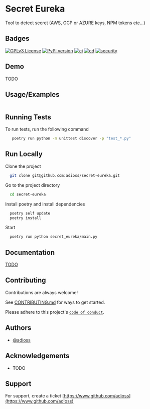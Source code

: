 # Secret Eureka

Tool to detect secret (AWS, GCP or AZURE keys, NPM tokens etc...)

## Badges

[![GPLv3 License](https://img.shields.io/badge/License-GPL%20v3-yellow.svg)](https://opensource.org/licenses/)
[![PyPI version](https://badge.fury.io/py/secret-eureka.svg)](https://badge.fury.io/py/secret-eureka)
[![ci](https://github.com/adioss/secret-eureka/actions/workflows/ci.yml/badge.svg)](https://github.com/adioss/secret-eureka/actions/workflows/ci.yml)
[![cd](https://github.com/adioss/secret-eureka/actions/workflows/cd.yml/badge.svg)](https://github.com/adioss/secret-eureka/actions/workflows/cd.yml)
[![security](https://github.com/adioss/secret-eureka/actions/workflows/security.yml/badge.svg)](https://github.com/adioss/secret-eureka/actions/workflows/security.yml)

## Demo

TODO

## Usage/Examples

```python

```

## Running Tests

To run tests, run the following command

```bash
   poetry run python -m unittest discover -p "test_*.py"
```

## Run Locally

Clone the project

```bash
  git clone git@github.com:adioss/secret-eureka.git
```

Go to the project directory

```bash
  cd secret-eureka
```

Install poetry and install dependencies

```bash
  poetry self update
  poetry install
```

Start

```bash
  poetry run python secret_eureka/main.py 
```

## Documentation

[TODO](https://linktodocumentation)

## Contributing

Contributions are always welcome!

See [CONTRIBUTING.md](CONTRIBUTING.md) for ways to get started.

Please adhere to this project's [`code of conduct`](CODE_OF_CONDUCT.md).

## Authors

- [@adioss](https://www.github.com/adioss)

## Acknowledgements

- TODO

## Support

For support, create a ticket [https://www.github.com/adioss](https://www.github.com/adioss)